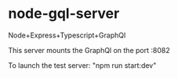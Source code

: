 # node-gql-server
Node+Express+Typescript+GraphQl

This server mounts the GraphQl on the port :8082

To launch the test server: 
  "npm run start:dev"
